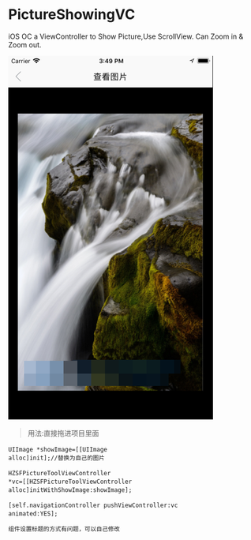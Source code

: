 # PictureShowingVC
iOS OC a ViewController to Show Picture,Use ScrollView. Can Zoom in &amp; Zoom out.  

![Image text](https://github.com/DeliriousLee/PictureShowingVC/blob/master/%E5%B1%8F%E5%B9%95%E5%BF%AB%E7%85%A7%202018-08-27%20%E4%B8%8B%E5%8D%883.49.08%201.png)
>用法:直接拖进项目里面

<code>UIImage *showImage=[[UIImage alloc]init];//替换为自己的图片</code>

<code>HZSFPictureToolViewController *vc=[[HZSFPictureToolViewController alloc]initWithShowImage:showImage];</code>

<code>[self.navigationController pushViewController:vc animated:YES];</code>
>
    组件设置标题的方式有问题，可以自己修改
